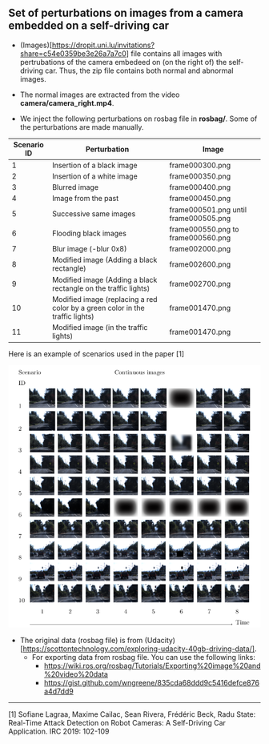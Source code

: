 Set of perturbations on images from a camera embedded on a self-driving car
------------------------------------------------------------


* (Images)[https://dropit.uni.lu/invitations?share=c54e0359be3e26a7a7c0] file contains all images with pertrubations of the camera embedeed on (on the right of) the self-driving car. Thus, the zip file contains both normal and abnormal images.

* The normal images are extracted from the video **camera/camera_right.mp4**.

* We inject the following perturbations on rosbag file in **rosbag/**. Some of the perturbations are made manually.



| Scenario ID |Perturbation | Image |
|----|--------------------------|--------------------|
|1   |Insertion of a black image                     | frame000300.png    			 |
|2   |Insertion of a white image                     | frame000350.png    			 |
|3   |Blurred image                    | frame000400.png    			 |
|4   |Image from the past           | frame000450.png    			 | 
|5   |Successive same images   | frame000501.png until frame000505.png|
|6   |Flooding black images     | frame000550.png  to frame000560.png    |
|7   |Blur image (-blur 0x8)    | frame002000.png                        |
|8   |Modified image (Adding a black rectangle)           | frame002600.png                        |
|9   |Modified image (Adding a black rectangle on the traffic lights)| frame002700.png                        |
|10  |Modified image (replacing a red color by a green color in the traffic lights)| frame001470.png		         |
|11  |Modified image (in the traffic lights)   | frame001470.png                        |



Here is an example of scenarios used in the paper [1]



![Alt text](folder/scenario.png?raw=true "Scenario of perturbations")




* The original data (rosbag file) is from (Udacity)[https://scottontechnology.com/exploring-udacity-40gb-driving-data/].
	* For exporting data from rosbag file. You can use the following links:
		* https://wiki.ros.org/rosbag/Tutorials/Exporting%20image%20and%20video%20data
		* https://gist.github.com/wngreene/835cda68ddd9c5416defce876a4d7dd9
		








------------------------------------------------------------

[1] Sofiane Lagraa, Maxime Cailac, Sean Rivera, Frédéric Beck, Radu State: Real-Time Attack Detection on Robot Cameras: A Self-Driving Car Application. IRC 2019: 102-109





 


